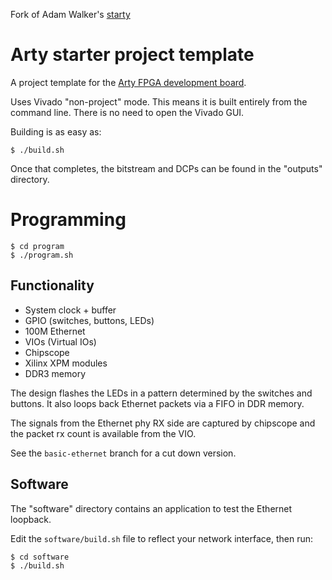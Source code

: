 Fork of Adam Walker's [starty](https://github.com/adamwalker/starty)

# Arty starter project template

A project template for the [Arty FPGA development board](https://store.digilentinc.com/arty-a7-artix-7-fpga-development-board-for-makers-and-hobbyists/).

Uses Vivado "non-project" mode. This means it is built entirely from the command line. There is no need to open the Vivado GUI. 

Building is as easy as:
```
$ ./build.sh
```
Once that completes, the bitstream and DCPs can be found in the "outputs" directory.

# Programming

```
$ cd program
$ ./program.sh
```

## Functionality
* System clock + buffer
* GPIO (switches, buttons, LEDs)
* 100M Ethernet
* VIOs (Virtual IOs)
* Chipscope
* Xilinx XPM modules
* DDR3 memory

The design flashes the LEDs in a pattern determined by the switches and buttons. It also loops back Ethernet packets via a FIFO in DDR memory. 

The signals from the Ethernet phy RX side are captured by chipscope and the packet rx count is available from the VIO.

See the `basic-ethernet` branch for a cut down version. 

## Software
The "software" directory contains an application to test the Ethernet loopback.

Edit the `software/build.sh` file to reflect your network interface, then run:
```
$ cd software
$ ./build.sh
```